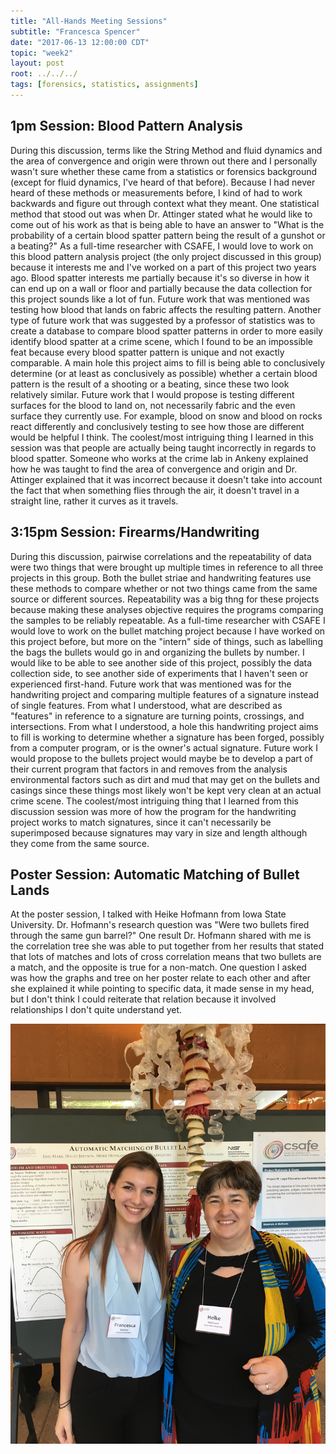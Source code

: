 ```yaml
---
title: "All-Hands Meeting Sessions"
subtitle: "Francesca Spencer"
date: "2017-06-13 12:00:00 CDT"
topic: "week2"
layout: post
root: ../../../
tags: [forensics, statistics, assignments]
---
```

## 1pm Session: Blood Pattern Analysis

During this discussion, terms like the String Method and fluid dynamics and the area of convergence and origin were thrown out there and I personally wasn't sure whether these came from a statistics or forensics background (except for fluid dynamics, I've heard of that before). Because I had never heard of these methods or measurements before, I kind of had to work backwards and figure out through context what they meant. One statistical method that stood out was when Dr. Attinger stated what he would like to come out of his work as that is being able to have an answer to "What is the probability of a certain blood spatter pattern being the result of a gunshot or a beating?"
As a full-time researcher with CSAFE, I would love to work on this blood pattern analysis project (the only project discussed in this group) because it interests me and I've worked on a part of this project two years ago. Blood spatter interests me partially because it's so diverse in how it can end up on a wall or floor and partially because the data collection for this project sounds like a lot of fun.
Future work that was mentioned was testing how blood that lands on fabric affects the resulting pattern. Another type of future work that was suggested by a professor of statistics was to create a database to compare blood spatter patterns in order to more easily identify blood spatter at a crime scene, which I found to be an impossible feat because every blood spatter pattern is unique and not exactly comparable. A main hole this project aims to fill is being able to conclusively determine (or at least as conclusively as possible) whether a certain blood pattern is the result of a shooting or a beating, since these two look relatively similar.
Future work that I would propose is testing different surfaces for the blood to land on, not necessarily fabric and the even surface they currently use. For example, blood on snow and blood on rocks react differently and conclusively testing to see how those are different would be helpful I think.
The coolest/most intriguing thing I learned in this session was that people are actually being taught incorrectly in regards to blood spatter. Someone who works at the crime lab in Ankeny explained how he was taught to find the area of convergence and origin and Dr. Attinger explained that it was incorrect because it doesn't take into account the fact that when something flies through the air, it doesn't travel in a straight line, rather it curves as it travels.

## 3:15pm Session: Firearms/Handwriting

During this discussion, pairwise correlations and the repeatability of data were two things that were brought up multiple times in reference to all three projects in this group. Both the bullet striae and handwriting features use these methods to compare whether or not two things came from the same source or different sources. Repeatability was a big thng for these projects because making these analyses objective requires the programs comparing the samples to be reliably repeatable.
As a full-time researcher with CSAFE I would love to work on the bullet matching project because I have worked on this project before, but more on the "intern" side of things, such as labelling the bags the bullets would go in and organizing the bullets by number. I would like to be able to see another side of this project, possibly the data collection side, to see another side of experiments that I haven't seen or experienced first-hand.
Future work that was mentioned was for the handwriting project and comparing multiple features of a signature instead of single features. From what I understood, what are described as "features" in reference to a signature are turning points, crossings, and intersections. From what I understood, a hole this handwriting project aims to fill is working to determine whether a signature has been forged, possibly from a computer program, or is the owner's actual signature.
Future work I would propose to the bullets project would maybe be to develop a part of their current program that factors in and removes from the analysis environmental factors such as dirt and mud that may get on the bullets and casings since these things most likely won't be kept very clean at an actual crime scene.
The coolest/most intriguing thing that I learned from this discussion session was more of how the program for the handwriting project works to match signatures, since it can't necessarily be superimposed because signatures may vary in size and length although they come from the same source.

## Poster Session: Automatic Matching of Bullet Lands

At the poster session, I talked with Heike Hofmann from Iowa State University. Dr. Hofmann's research question was "Were two bullets fired through the same gun barrel?" One result Dr. Hofmann shared with me is the correlation tree she was able to put together from her results that stated that lots of matches and lots of cross correlation means that two bullets are a match, and the opposite is true for a non-match. One question I asked was how the graphs and tree on her poster relate to each other and after she explained it while pointing to specific data, it made sense in my head, but I don't think I could reiterate that relation because it involved relationships I don't quite understand yet.

![Bonus Challenge](../img/IMG_0720.jpg)

